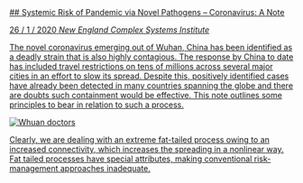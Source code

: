 <a class='link' href='https://archive.vn/I5auF'>
<article>
## Systemic Risk of Pandemic via Novel Pathogens – Coronavirus: A Note

<time datetime=2020-01-26>26 / 1 / 2020</time>
_New England Complex Systems Institute_

The novel coronavirus emerging out of Wuhan, China has been identified as a
deadly strain that is also highly contagious. The response by China to date has
included travel restrictions on tens of millions across several major cities in
an effort to slow its spread. Despite this, positively identified cases have
already been detected in many countries spanning the globe and there are doubts
such containment would be effective. This note outlines some principles to bear
in relation to such a process.

![](doctors-whuan.png 'Whuan doctors')

Clearly, we are dealing with an extreme fat-tailed process owing to an
increased connectivity, which increases the spreading in a nonlinear way.
Fat tailed processes have special attributes, making conventional
risk-management approaches inadequate.

</article>
</a>
